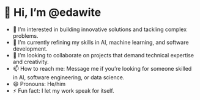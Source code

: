 # 👋 Hi, I’m @edawite

- 👀 I’m interested in building innovative solutions and tackling complex problems.
- 🌱 I’m currently refining my skills in AI, machine learning, and software development.
- 💞️ I’m looking to collaborate on projects that demand technical expertise and creativity.
- 📫 How to reach me: Message me if you’re looking for someone skilled in AI, software engineering, or data science.
- 😄 Pronouns: He/him
- ⚡ Fun fact: I let my work speak for itself.
